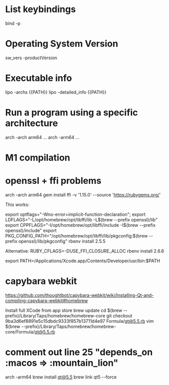 # List keybindings

bind -p

# Operating System Version

sw_vers -productVersion

# Executable info

lipo -archs {{PATH}}
lipo -detailed_info {{PATH}}

# Run a program using a specific architecture

arch -arch arm64 ...
arch -arm64 ...

# M1 compilation

# openssl + ffi problems

arch -arch arm64 gem install ffi -v '1.15.0' --source 'https://rubygems.org/'

This works:

export optflags="-Wno-error=implicit-function-declaration";
export LDFLAGS="-L/opt/homebrew/opt/libffi/lib -L$(brew --prefix openssl)/lib"
export CPPFLAGS="-I/opt/homebrew/opt/libffi/include -I$(brew --prefix openssl)/include"
export PKG_CONFIG_PATH="/opt/homebrew/opt/libffi/lib/pkgconfig:$(brew --prefix openssl)/lib/pkgconfig"
rbenv install 2.5.5

Alternative:
RUBY_CFLAGS=-DUSE_FFI_CLOSURE_ALLOC rbenv install 2.6.6

export PATH=/Applications/Xcode.app/Contents/Developer/usr/bin:$PATH

# capybara webkit

https://github.com/thoughtbot/capybara-webkit/wiki/Installing-Qt-and-compiling-capybara-webkit#homebrew

Install full XCode from app store
brew update
cd $(brew --prefix)/Library/Taps/homebrew/homebrew-core
git checkout 9ba3d6ef8891e5c15dbdc9333f857b13711d4e97 Formula/qt@5.5.rb
vim $(brew --prefix)/Library/Taps/homebrew/homebrew-core/Formula/qt@5.5.rb
# comment out line 25 "depends_on :macos => :mountain_lion"
arch -arm64 brew install qt@5.5
brew link qt5 --force
